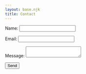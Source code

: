 ```yaml
---
layout: base.njk
title: Contact
---
```


<form name="contact" method="POST" data-netlify="true">

<p>
<label for="name">Name:</label>
<input type="text" id="name" name="name" required>
</p>

<p>
<label for="email">Email:</label>
<input type="email" id="email" name="email" required>
</p>

<p>
<label for="message">Message:</label>
<textarea id="message" name="message" required></textarea>
</p>

<p>
<button type="submit">Send</button>
</p>
</form>